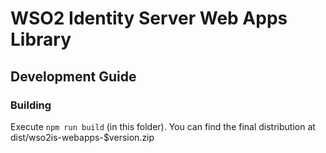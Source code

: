 # WSO2 Identity Server Web Apps Library

## Development Guide

### Building

Execute `npm run build` (in this folder). You can find the final distribution at dist/wso2is-webapps-$version.zip